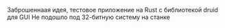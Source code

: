 Заброшеннаая идея, тестовое приложение на Rust с библиотекой druid для GUI
Не подошло под 32-битную систему на станке
